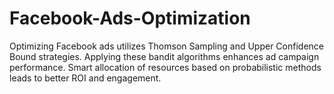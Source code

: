 # Facebook-Ads-Optimization
Optimizing Facebook ads utilizes Thomson Sampling and Upper Confidence Bound strategies.
Applying these bandit algorithms enhances ad campaign performance.
Smart allocation of resources based on probabilistic methods leads to better ROI and engagement.
